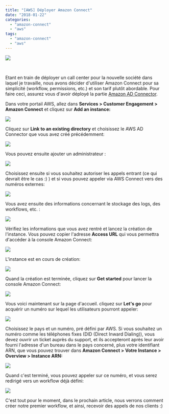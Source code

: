 ```yaml
---
title: "[AWS] Déployer Amazon Connect"
date: "2018-01-22"
categories: 
  - "amazon-connect"
  - "aws"
tags: 
  - "amazon-connect"
  - "aws"
---
```


[![](https://cloudyjourney.fr/wp-content/uploads/2018/01/2000px-AmazonWebservices_Logo.svg_.png)](https://cloudyjourney.fr/wp-content/uploads/2018/01/2000px-AmazonWebservices_Logo.svg_.png)

 

Etant en train de déployer un call center pour la nouvelle société dans laquel je travaille, nous avons décider d'utiliser Amazon Connect pour sa simplicité (workflow, permissions, etc.) et son tarif plutôt abordable. Pour faire ceci, assurez vous d'avoir déployé la partie [Amazon AD Connector](https://cloudyjourney.fr/2018/01/18/aws-deployer-aws-ad-connector/).

Dans votre portail AWS, allez dans **Services > Customer Engagement > Amazon Connect** et cliquez sur **Add an instance:**

[![](https://cloudyjourney.fr/wp-content/uploads/2018/01/AWSConnect001.png)](https://cloudyjourney.fr/wp-content/uploads/2018/01/AWSConnect001.png)

Cliquez sur **Link to an existing directory** et choisissez le AWS AD Connector que vous avez créé précédemment:

[![](https://cloudyjourney.fr/wp-content/uploads/2018/01/AWSConnect01.png)](https://cloudyjourney.fr/wp-content/uploads/2018/01/AWSConnect01.png)

Vous pouvez ensuite ajouter un administrateur :

[![](https://cloudyjourney.fr/wp-content/uploads/2018/01/AWSConnect02.png)](https://cloudyjourney.fr/wp-content/uploads/2018/01/AWSConnect02.png)

Choisissez ensuite si vous souhaitez autoriser les appels entrant (ce qui devrait être le cas :) ) et si vous pouvez appeler via AWS Connect vers des numéros externes:

[![](https://cloudyjourney.fr/wp-content/uploads/2018/01/AWSConnect03.png)](https://cloudyjourney.fr/wp-content/uploads/2018/01/AWSConnect03.png)

Vous avez ensuite des informations concernant le stockage des logs, des workflows, etc. :

[![](https://cloudyjourney.fr/wp-content/uploads/2018/01/AWSConnect04.png)](https://cloudyjourney.fr/wp-content/uploads/2018/01/AWSConnect04.png)

Vérifiez les informations que vous avez rentré et lancez la création de l'instance. Vous pouvez copier l'adresse **Access URL** qui vous permettra d'accéder à la console Amazon Connect:

[![](https://cloudyjourney.fr/wp-content/uploads/2018/01/AWSConnect05.png)](https://cloudyjourney.fr/wp-content/uploads/2018/01/AWSConnect05.png)

L'instance est en cours de création:

[![](https://cloudyjourney.fr/wp-content/uploads/2018/01/AWSConnect06.png)](https://cloudyjourney.fr/wp-content/uploads/2018/01/AWSConnect06.png)

Quand la création est terminée, cliquez sur **Get started** pour lancer la console Amazon Connect:

[![](https://cloudyjourney.fr/wp-content/uploads/2018/01/AWSConnect07.png)](https://cloudyjourney.fr/wp-content/uploads/2018/01/AWSConnect07.png)

Vous voici maintenant sur la page d'accueil. cliquez sur **Let's go** pour acquérir un numéro sur lequel les utilisateurs pourront appeler:

[![](https://cloudyjourney.fr/wp-content/uploads/2018/01/AWSConnect08.png)](https://cloudyjourney.fr/wp-content/uploads/2018/01/AWSConnect08.png)

Choisissez le pays et un numéro, pré défini par AWS. Si vous souhaitez un numéro comme les téléphones fixes (DID (Direct Inward Dialing)), vous devez ouvrir un ticket auprès du support, et ils accepteront après leur avoir fourni l'adresse d'un bureau dans le pays concerné, plus votre identifiant ARN, que vous pouvez trouver dans **Amazon Connect > Votre Instance > Overview > Instance ARN:**

[![](https://cloudyjourney.fr/wp-content/uploads/2018/01/AWSConnect09.png)](https://cloudyjourney.fr/wp-content/uploads/2018/01/AWSConnect09.png)

Quand c'est terminé, vous pouvez appeler sur ce numéro, et vous serez redirigé vers un workflow déjà défini:

[![](https://cloudyjourney.fr/wp-content/uploads/2018/01/AWSConnect10.png)](https://cloudyjourney.fr/wp-content/uploads/2018/01/AWSConnect10.png)

C'est tout pour le moment, dans le prochain article, nous verrons comment créer notre premier workflow, et ainsi, recevoir des appels de nos clients :)
